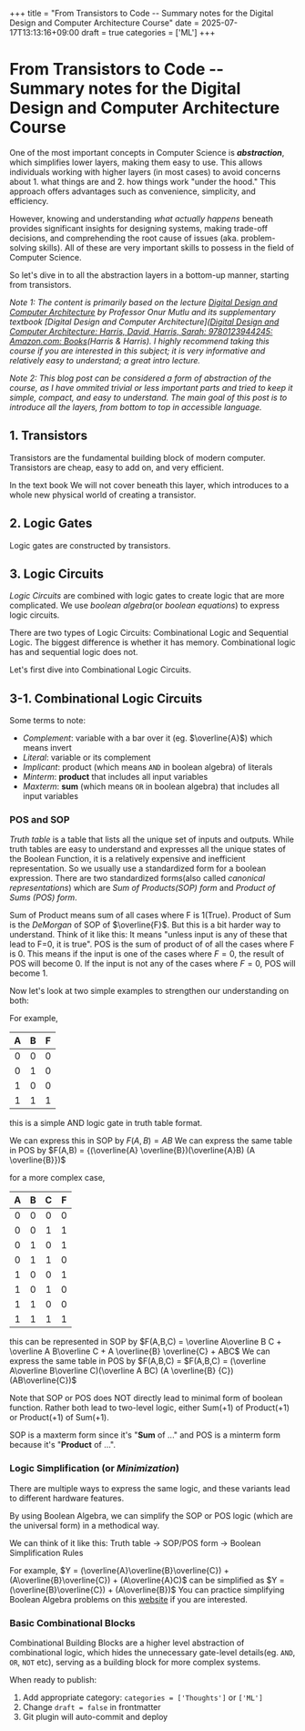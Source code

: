 +++
title = "From Transistors to Code -- Summary notes for the Digital Design and Computer Architecture Course"
date = 2025-07-17T13:13:16+09:00
draft = true
categories = ['ML']
+++

# From Transistors to Code -- Summary notes for the Digital Design and Computer Architecture Course

One of the most important concepts in Computer Science is **_abstraction_**, which simplifies lower layers, making them easy to use. This allows individuals working with higher layers (in most cases) to avoid concerns about 1. what things are and 2. how things work "under the hood." This approach offers advantages such as convenience, simplicity, and efficiency.

However, knowing and understanding *what actually happens* beneath provides significant insights for designing systems, making trade-off decisions, and comprehending the root cause of issues (aka. problem-solving skills). All of these are very important skills to possess in the field of Computer Science.

So let's dive in to all the abstraction layers in a bottom-up manner, starting from transistors.

_Note 1: The content is primarily based on the lecture [Digital Design and Computer Architecture](https://www.youtube.com/playlist?list=PL5Q2soXY2Zi9Eo29LMgKVcaydS7V1zZW3) by Professor Onur Mutlu and its supplementary textbook [Digital Design and Computer Architecture]([Digital Design and Computer Architecture: Harris, David, Harris, Sarah: 9780123944245: Amazon.com: Books](https://www.amazon.com/Digital-Design-Computer-Architecture-Harris/dp/0123944244)(Harris & Harris). I highly recommend taking this course if you are interested in this subject; it is very informative and relatively easy to understand; a great intro lecture._

_Note 2: This blog post can be considered a form of abstraction of the course, as I have ommited trivial or less important parts and tried to keep it simple, compact, and easy to understand. The main goal of this post is to introduce all the layers, from bottom to top in accessible language._

## 1. Transistors

Transistors are the fundamental building block of modern computer.
Transistors are cheap, easy to add on, and very efficient.

In the text book 
We will not cover beneath this layer, which introduces to a whole new physical world of creating a transistor.

## 2. Logic Gates

Logic gates are constructed by transistors.

## 3. Logic Circuits

_Logic Circuits_ are combined with logic gates to create logic that are more complicated.
We use _boolean algebra_(or _boolean equations_) to express logic circuits.

There are two types of Logic Circuits: Combinational Logic and Sequential Logic. The biggest difference is whether it has memory. Combinational logic has and sequential logic does not.

Let's first dive into Combinational Logic Circuits.

## 3-1. Combinational Logic Circuits

Some terms to note:
- _Complement_: variable with a bar over it (eg. $\overline{A}$) which means invert
- _Literal_: variable or its complement
- _Implicant_: product (which means `AND` in boolean algebra) of literals
- _Minterm_: **product** that includes all input variables
- _Maxterm_: **sum** (which means `OR` in boolean algebra) that includes all input variables

### POS and SOP

_Truth table_ is a table that lists all the unique set of inputs and outputs. While truth tables are easy to understand and expresses all the unique states of the Boolean Function, it is a relatively expensive and inefficient representation. So we usually use a standardized form for a boolean expression. There are two standardized forms(also called _canonical representations_) which are _Sum of Products(SOP) form_ and _Product of Sums (POS) form_.

Sum of Product means sum of all cases where F is 1(True).
Product of Sum is the _DeMorgan_ of SOP of $\overline{F}$. But this is a bit harder way to understand.
Think of it like this: It means "unless input is any of these that lead to F=0, it is true". POS is the sum of product of of all the cases where F is 0. This means if the input is one of the cases where $F=0$, the result of POS will become 0. If the input is not any of the cases where $F=0$, POS will become 1.


Now let's look at two simple examples to strengthen our understanding on both:

For example,

|  A  |  B  |  F  |
| :-: | :-: | :-: |
|  0  |  0  |  0  |
|  0  |  1  |  0  |
|  1  |  0  |  0  |
|  1  |  1  |  1  |
this is a simple AND logic gate in truth table format.

We can express this in SOP by $F(A, B) = AB$
We can express the same table in POS by $F(A,B) = {(\overline{A} \overline{B})(\overline{A}B) (A \overline{B}})$ 

for a more complex case,

|  A  |  B  |  C  |  F  |
| :-: | :-: | :-: | :-: |
|  0  |  0  |  0  |  0  |
|  0  |  0  |  1  |  1  |
|  0  |  1  |  0  |  1  |
|  0  |  1  |  1  |  0  |
|  1  |  0  |  0  |  1  |
|  1  |  0  |  1  |  0  |
|  1  |  1  |  0  |  0  |
|  1  |  1  |  1  |  1  |

this can be represented in SOP by $F(A,B,C) = \overline A\overline B C + \overline A B\overline C + A \overline{B} \overline{C} + ABC$
We can express the same table in POS by $F(A,B,C) = $F(A,B,C) = (\overline A\overline B\overline C)(\overline A BC) (A \overline{B} {C}) (AB\overline{C})$


Note that SOP or POS does NOT directly lead to minimal form of boolean function. Rather both lead to two-level logic, either Sum(+1) of Product(+1) or Product(+1) of Sum(+1).

SOP is a maxterm form since it's "**Sum** of ..." and POS is a minterm form because it's "**Product** of ...".

### Logic Simplification (or _Minimization_)

There are multiple ways to express the same logic, and these variants lead to different hardware features.

By using Boolean Algebra, we can simplify the SOP or POS logic (which are the universal form) in a methodical way.

We can think of it like this: Truth table -> SOP/POS form -> Boolean Simplification Rules

For example, $Y = (\overline{A}\overline{B}\overline{C}) + (A\overline{B}\overline{C}) + (A\overline{A}C)$ can be simplified as $Y = (\overline{B}\overline{C}) + (A\overline{B})$ 
You can practice simplifying Boolean Algebra problems on this [website](https://www.boolean-algebra.com/) if you are interested.


### Basic Combinational Blocks

Combinational Building Blocks are a higher level abstraction of combinational logic, which hides the unnecessary gate-level details(eg. `AND`, `OR`, `NOT` etc), serving as a building block for more complex systems.





When ready to publish:
1. Add appropriate category: `categories = ['Thoughts']` or `['ML']`
2. Change `draft = false` in frontmatter
3. Git plugin will auto-commit and deploy